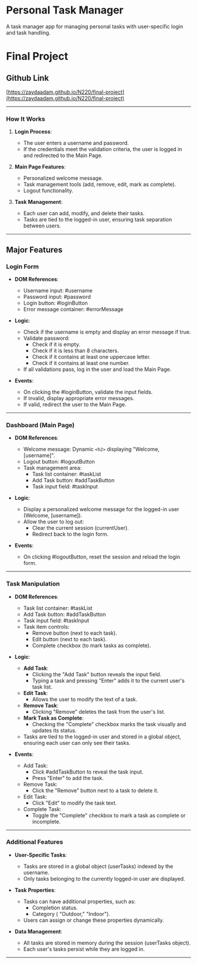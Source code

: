 # Personal Task Manager
A task manager app for managing personal tasks with user-specific login and task handling.
# Final Project
## Github Link

[https://zaydaadam.github.io/N220/final-project](https://zaydaadam.github.io/N220/final-project)

---
### **How It Works**

1. **Login Process**:
   - The user enters a username and password.
   - If the credentials meet the validation criteria, the user is logged in and redirected to the Main Page.

2. **Main Page Features**:
   - Personalized welcome message.
   - Task management tools (add, remove, edit, mark as complete).
   - Logout functionality.

3. **Task Management**:
   - Each user can add, modify, and delete their tasks.
   - Tasks are tied to the logged-in user, ensuring task separation between users.

---
## Major Features

### **Login Form**

- **DOM References**:
  - Username input: #username
  - Password input: #password
  - Login button: #loginButton
  - Error message container: #errorMessage

- **Logic**:
  - Check if the username is empty and display an error message if true.
  - Validate password:
    - Check if it is empty.
    - Check if it is less than 8 characters.
    - Check if it contains at least one uppercase letter.
    - Check if it contains at least one number.
  - If all validations pass, log in the user and load the Main Page.

- **Events**:
  - On clicking the #loginButton, validate the input fields.
  - If invalid, display appropriate error messages.
  - If valid, redirect the user to the Main Page.

---

### **Dashboard (Main Page)**

- **DOM References**:
  - Welcome message: Dynamic `<h2>` displaying "Welcome, [username]".
  - Logout button: #logoutButton
  - Task management area:
    - Task list container: #taskList
    - Add Task button: #addTaskButton
    - Task input field: #taskInput

- **Logic**:
  - Display a personalized welcome message for the logged-in user (Welcome, [username]).
  - Allow the user to log out:
    - Clear the current session (currentUser).
    - Redirect back to the login form.

- **Events**:
  - On clicking #logoutButton, reset the session and reload the login form.

---

### **Task Manipulation**

- **DOM References**:
  - Task list container: #taskList
  - Add Task button: #addTaskButton
  - Task input field: #taskInput
  - Task item controls:
    - Remove button (next to each task).
    - Edit button (next to each task).
    - Complete checkbox (to mark tasks as complete).

- **Logic**:
  - **Add Task**:
    - Clicking the "Add Task" button reveals the input field.
    - Typing a task and pressing "Enter" adds it to the current user's task list.
  - **Edit Task**:
    - Allows the user to modify the text of a task.
  - **Remove Task**:
    - Clicking "Remove" deletes the task from the user's list.
  - **Mark Task as Complete**:
    - Checking the "Complete" checkbox marks the task visually and updates its status.
  - Tasks are tied to the logged-in user and stored in a global object, ensuring each user can only see their tasks.

- **Events**:
  - Add Task:
    - Click #addTaskButton to reveal the task input.
    - Press "Enter" to add the task.
  - Remove Task:
    - Click the "Remove" button next to a task to delete it.
  - Edit Task:
    - Click "Edit" to modify the task text.
  - Complete Task:
    - Toggle the "Complete" checkbox to mark a task as complete or incomplete.

---

### **Additional Features**

- **User-Specific Tasks**:
  - Tasks are stored in a global object (userTasks) indexed by the username.
  - Only tasks belonging to the currently logged-in user are displayed.

- **Task Properties**:
  - Tasks can have additional properties, such as:
    - Completion status.
    - Category ( "Outdoor," "Indoor").
  - Users can assign or change these properties dynamically.

- **Data Management**:
  - All tasks are stored in memory during the session (userTasks object).
  - Each user's tasks persist while they are logged in.

---

